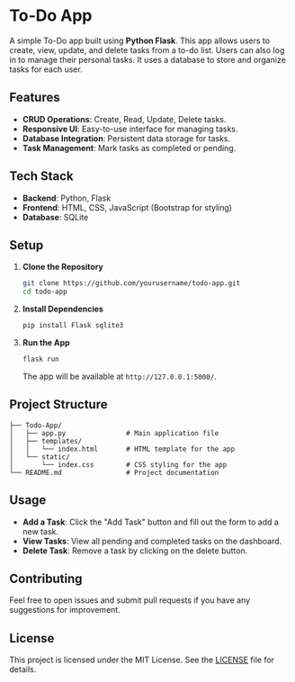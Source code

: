 # To-Do App

A simple To-Do app built using **Python Flask**. This app allows users to create, view, update, and delete tasks from a to-do list. Users can also log in to manage their personal tasks. It uses a database to store and organize tasks for each user.

## Features

- **CRUD Operations**: Create, Read, Update, Delete tasks.
- **Responsive UI**: Easy-to-use interface for managing tasks.
- **Database Integration**: Persistent data storage for tasks.
- **Task Management**: Mark tasks as completed or pending.

## Tech Stack

- **Backend**: Python, Flask
- **Frontend**: HTML, CSS, JavaScript (Bootstrap for styling)
- **Database**: SQLite 
  
## Setup

1. **Clone the Repository**
   ```bash
   git clone https://github.com/yourusername/todo-app.git
   cd todo-app
   ```

2. **Install Dependencies**
   ```bash
   pip install Flask sqlite3
   ```

3. **Run the App**
   ```bash
   flask run
   ```
   The app will be available at `http://127.0.0.1:5000/`.

## Project Structure

```plaintext
├── Todo-App/
│   ├── app.py               # Main application file
│   ├── templates/
│   │   └── index.html       # HTML template for the app
│   └── static/
│       └── index.css        # CSS styling for the app
└── README.md                # Project documentation
```

## Usage

- **Add a Task**: Click the "Add Task" button and fill out the form to add a new task.
- **View Tasks**: View all pending and completed tasks on the dashboard.
- **Delete Task**: Remove a task by clicking on the delete button.
  
## Contributing

Feel free to open issues and submit pull requests if you have any suggestions for improvement.

## License

This project is licensed under the MIT License. See the [LICENSE](LICENSE) file for details.
